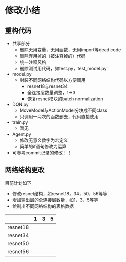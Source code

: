 # 修改小结

## 重构代码

* 共享部分
  * 删除无用变量，无用函数，无用import等dead code
  * 删除弃用掉的（被注释掉的）代码
  * 统一注释风格
  * 删除测试用代码，如test.py，test_model.py
* model.py
  * 封装不同网络结构代码以方便调用
    * resnet18与resnet34
    * 全连接层数量调整，1->3
    * 恢复resnet模块的batch normalization
* DQN.py
  * MoveModel与ActionModel分块成不同class
  * 只调用一两次的函数删去，代码直接使用
* train.py
  * 暂无
* Agent.py
  * 修改无意义数字为宏定义
  * 简单的if语句修改为运算
* 可参考commit记录的修改！！

## 网络结构更改

目前计划如下

* 修改resnet结构，如resnet18，34，50，56等等
* 增加输出层的全连接层数量，如1，3，5等等
* 绘制出不同网络结构的表格数据

|          |  1   | 3    | 5    |
| -------- | :--: | ---- | ---- |
| resnet18 |      |      |      |
| resnet34 |      |      |      |
| resnet50 |      |      |      |
| resnet56 |      |      |      |

